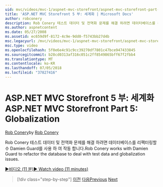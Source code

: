 ```yaml
---
uid: mvc/videos/mvc-1/aspnet-mvc-storefront/aspnet-mvc-storefront-part-5-globalization
title: 'ASP.NET MVC Storefront 5 부: 세계화 | Microsoft Docs'
author: robconery
description: Rob Conery 테스트 데이터 및 전역화 문제를 해결 하려면 데이터베이스를 리팩터링할 수 Damien Guard를 사용 하 여 작동 합니다.
ms.author: aspnetcontent
ms.date: 05/27/2008
ms.assetid: ec659d9f-8172-4c9e-9dd0-f5743bb27d4b
msc.legacyurl: /mvc/videos/mvc-1/aspnet-mvc-storefront/aspnet-mvc-storefront-part-5-globalization
msc.type: video
ms.openlocfilehash: 5f0e6e4c91c9cc39270df7801c47bce947433845
ms.sourcegitcommit: b28cd0313af316c051c2ff8549865bff67f2fbb4
ms.translationtype: MT
ms.contentlocale: ko-KR
ms.lasthandoff: 07/05/2018
ms.locfileid: "37827416"
---
```

<a name="aspnet-mvc-storefront-part-5-globalization"></a><span data-ttu-id="4a7f1-103">ASP.NET MVC Storefront 5 부: 세계화</span><span class="sxs-lookup"><span data-stu-id="4a7f1-103">ASP.NET MVC Storefront Part 5: Globalization</span></span>
====================
<span data-ttu-id="4a7f1-104">[Rob Conery](https://github.com/robconery)</span><span class="sxs-lookup"><span data-stu-id="4a7f1-104">by [Rob Conery](https://github.com/robconery)</span></span>

<span data-ttu-id="4a7f1-105">Rob Conery 테스트 데이터 및 전역화 문제를 해결 하려면 데이터베이스를 리팩터링할 수 Damien Guard를 사용 하 여 작동 합니다.</span><span class="sxs-lookup"><span data-stu-id="4a7f1-105">Rob Conery works with Damien Guard to refactor the database to deal with test data and globalization issues.</span></span>

[<span data-ttu-id="4a7f1-106">&#9654;비디오 (11 분)</span><span class="sxs-lookup"><span data-stu-id="4a7f1-106">&#9654; Watch video (11 minutes)</span></span>](https://channel9.msdn.com/Blogs/ASP-NET-Site-Videos/aspnet-mvc-storefront-part-5-globalization)

> [!div class="step-by-step"]
> <span data-ttu-id="4a7f1-107">[이전](aspnet-mvc-storefront-part-4-linq-to-sql-spike.md)
> [다음](aspnet-mvc-storefront-part-6-finishing-the-repository-and-initial-ui-work.md)</span><span class="sxs-lookup"><span data-stu-id="4a7f1-107">[Previous](aspnet-mvc-storefront-part-4-linq-to-sql-spike.md)
[Next](aspnet-mvc-storefront-part-6-finishing-the-repository-and-initial-ui-work.md)</span></span>
